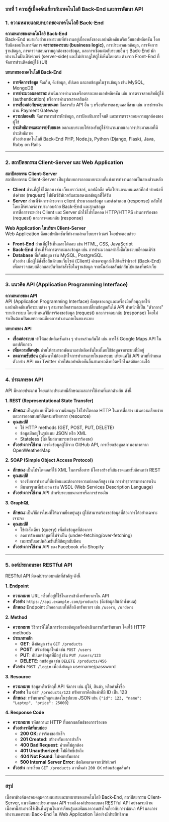 ### บทที่ 1 ความรู้เบื้องต้นเกี่ยวกับเทคโนโลยี Back-End และการพัฒนา API

### 1. ความหมายและบทบาทของเทคโนโลยี Back-End
**ความหมายของเทคโนโลยี Back-End**  
Back-End หมายถึงส่วนของระบบที่ทำงานอยู่เบื้องหลังของแอปพลิเคชันหรือเว็บแอปพลิเคชัน โดยรับผิดชอบในการจัดการ **ตรรกะของระบบ (business logic)**, การประมวลผลข้อมูล, การจัดการฐานข้อมูล, การตรวจสอบความถูกต้องของข้อมูล, และการเชื่อมต่อกับระบบอื่น ๆ Back-End มักทำงานในฝั่งเซิร์ฟเวอร์ (server-side) และไม่ปรากฏให้ผู้ใช้เห็นโดยตรง ต่างจาก Front-End ที่จัดการส่วนติดต่อผู้ใช้ (UI)

**บทบาทของเทคโนโลยี Back-End**  
- **การจัดการข้อมูล**  จัดเก็บ, ดึงข้อมูล, อัปเดต และลบข้อมูลในฐานข้อมูล เช่น MySQL, MongoDB  
- **การประมวลผลตรรกะ**  ดำเนินการคำนวณหรือตรรกะของแอปพลิเคชัน เช่น การตรวจสอบสิทธิ์ผู้ใช้ (authentication) หรือการคำนวณราคาสินค้า  
- **การเชื่อมต่อกับระบบภายนอก**  สื่อสารกับ API อื่น ๆ หรือบริการของบุคคลที่สาม เช่น การชำระเงินผ่าน Payment Gateway  
- **ความปลอดภัย**  จัดการการเข้ารหัสข้อมูล, การป้องกันการโจมตี และการตรวจสอบความถูกต้องของผู้ใช้  
- **ประสิทธิภาพและการปรับขนาด**  ออกแบบระบบให้รองรับผู้ใช้จำนวนมากและการประมวลผลที่มีประสิทธิภาพ  
ตัวอย่างเทคโนโลยี Back-End  PHP, Node.js, Python (Django, Flask), Java, Ruby on Rails

---

### 2. สถาปัตยกรรม Client-Server และ Web Application
**สถาปัตยกรรม Client-Server**  
สถาปัตยกรรม Client-Server เป็นรูปแบบการออกแบบระบบที่แบ่งการทำงานออกเป็นสองส่วนหลัก   
- **Client**  ส่วนที่ผู้ใช้โต้ตอบ เช่น เว็บเบราว์เซอร์, แอปมือถือ หรือโปรแกรมบนเดสก์ท็อป ทำหน้าที่ส่งคำขอ (request) ไปยังเซิร์ฟเวอร์และแสดงผลข้อมูลที่ได้รับ  
- **Server**  ส่วนที่จัดการคำขอจาก client ประมวลผลข้อมูล และส่งคำตอบ (response) กลับไป โดยเซิร์ฟเวอร์อาจประกอบด้วย Back-End และฐานข้อมูล  
การสื่อสารระหว่าง Client และ Server มักใช้โปรโตคอล HTTP/HTTPS ผ่านการร้องขอ (request) และการตอบกลับ (response)

**Web Application ในบริบท Client-Server**  
Web Application คือแอปพลิเคชันที่ทำงานผ่านเว็บเบราว์เซอร์ โดยประกอบด้วย   
- **Front-End**  ส่วนที่ผู้ใช้เห็นและโต้ตอบ เช่น HTML, CSS, JavaScript  
- **Back-End**  ส่วนที่จัดการตรรกะและข้อมูล เช่น การประมวลผลคำสั่งซื้อในระบบอีคอมเมิร์ซ  
- **Database**  ที่เก็บข้อมูล เช่น MySQL, PostgreSQL  
ตัวอย่าง  เมื่อผู้ใช้สั่งซื้อสินค้าบนเว็บไซต์ (Client) คำขอจะถูกส่งไปยังเซิร์ฟเวอร์ (Back-End) เพื่อตรวจสอบสต็อกและบันทึกคำสั่งซื้อในฐานข้อมูล จากนั้นส่งผลลัพธ์กลับไปแสดงที่หน้าเว็บ

---

### 3. แนวคิด API (Application Programming Interface)
**ความหมายของ API**  
API (Application Programming Interface) คือชุดของกฎและเครื่องมือที่อนุญาตให้แอปพลิเคชันหรือระบบต่าง ๆ สามารถสื่อสารและแลกเปลี่ยนข้อมูลกันได้ API ทำหน้าที่เป็น "ตัวกลาง" ระหว่างระบบ โดยกำหนดวิธีการร้องขอข้อมูล (request) และการตอบกลับ (response) โดยไม่จำเป็นต้องเปิดเผยรายละเอียดการทำงานภายในของระบบ

**บทบาทของ API**  
- **เชื่อมต่อระบบ**  ทำให้แอปพลิเคชันต่าง ๆ ทำงานร่วมกันได้ เช่น การใช้ Google Maps API ในแอปเรียกรถ  
- **เพิ่มความยืดหยุ่น**  ช่วยให้สามารถพัฒนาแอปพลิเคชันใหม่โดยใช้ข้อมูลจากระบบที่มีอยู่  
- **ลดความซับซ้อน**  ผู้พัฒนาไม่ต้องเข้าใจการทำงานภายในของระบบ เพียงแค่ใช้ API ตามที่กำหนด  
ตัวอย่าง  API ของ Twitter ช่วยให้แอปพลิเคชันอื่นสามารถดึงทวีตหรือโพสต์ข้อความได้

---

### 4. ประเภทของ API
API มีหลายประเภท โดยแต่ละประเภทมีลักษณะและการใช้งานที่แตกต่างกัน ดังนี้   

**1. REST (Representational State Transfer)**  
- **ลักษณะ**  เป็นรูปแบบที่ได้รับความนิยมสูง ใช้โปรโตคอล HTTP ในการสื่อสาร เน้นความเรียบง่ายและการออกแบบที่ยึดตามทรัพยากร (resource)  
- **คุณสมบัติ**   
  - ใช้ HTTP methods (GET, POST, PUT, DELETE)  
  - ข้อมูลมักอยู่ในรูปแบบ JSON หรือ XML  
  - Stateless (ไม่เก็บสถานะระหว่างการร้องขอ)  
- **ตัวอย่างการใช้งาน**  การดึงข้อมูลผู้ใช้จาก GitHub API, การเรียกข้อมูลสภาพอากาศจาก OpenWeatherMap  

**2. SOAP (Simple Object Access Protocol)**  
- **ลักษณะ**  เป็นโปรโตคอลที่ใช้ XML ในการสื่อสาร มีโครงสร้างที่เข้มงวดและซับซ้อนกว่า REST  
- **คุณสมบัติ**   
  - รองรับการทำงานที่ซับซ้อนและต้องการความปลอดภัยสูง เช่น การทำธุรกรรมทางการเงิน  
  - มีมาตรฐานที่เข้มงวด เช่น WSDL (Web Services Description Language)  
- **ตัวอย่างการใช้งาน**  API สำหรับระบบธนาคารหรือการชำระเงิน  

**3. GraphQL**  
- **ลักษณะ**  เป็นวิธีการใหม่ที่ให้ความยืดหยุ่นสูง ผู้ใช้สามารถร้องขอข้อมูลที่ต้องการได้อย่างเฉพาะเจาะจง  
- **คุณสมบัติ**   
  - ใช้คำสั่งเดียว (query) เพื่อดึงข้อมูลที่ต้องการ  
  - ลดการร้องขอข้อมูลที่ไม่จำเป็น (under-fetching/over-fetching)  
  - เหมาะกับแอปพลิเคชันที่มีข้อมูลซับซ้อน  
- **ตัวอย่างการใช้งาน**  API ของ Facebook หรือ Shopify  

---

### 5. องค์ประกอบของ RESTful API
RESTful API มีองค์ประกอบหลักที่สำคัญ ดังนี้   

**1. Endpoint**  
- **ความหมาย**  URL หรือที่อยู่ที่ใช้ในการเข้าถึงทรัพยากรใน API  
- **ตัวอย่าง**  `https://api.example.com/products` (ดึงข้อมูลสินค้าทั้งหมด)  
- **ลักษณะ**  Endpoint มักออกแบบให้สื่อถึงทรัพยากร เช่น `/users`, `/orders`  

**2. Method**  
- **ความหมาย**  วิธีการที่ใช้ในการร้องขอข้อมูลหรือดำเนินการกับทรัพยากร โดยใช้ HTTP methods  
- **ประเภทหลัก**   
  - **GET**: ดึงข้อมูล เช่น `GET /products`  
  - **POST**: สร้างข้อมูลใหม่ เช่น `POST /users`  
  - **PUT**: อัปเดตข้อมูลที่มีอยู่ เช่น `PUT /users/123`  
  - **DELETE**: ลบข้อมูล เช่น `DELETE /products/456`  
- **ตัวอย่าง**  `POST /login` เพื่อส่งข้อมูล username/password  

**3. Resource**  
- **ความหมาย**  ข้อมูลหรือวัตถุที่ API จัดการ เช่น ผู้ใช้, สินค้า, หรือคำสั่งซื้อ  
- **ตัวอย่าง**  ใน `GET /products/123` ทรัพยากรคือสินค้าที่มี ID เป็น 123  
- **ลักษณะ**: ทรัพยากรมักถูกแสดงในรูปแบบ JSON เช่น `{"id": 123, "name": "Laptop", "price": 25000}`  

**4. Response Code**  
- **ความหมาย**  รหัสสถานะ HTTP ที่บอกผลลัพธ์ของการร้องขอ  
- **ตัวอย่างรหัสที่พบบ่อย**   
  - **200 OK**: การร้องขอสำเร็จ  
  - **201 Created**: สร้างทรัพยากรสำเร็จ  
  - **400 Bad Request**: คำขอไม่ถูกต้อง  
  - **401 Unauthorized**: ไม่มีสิทธิ์เข้าถึง  
  - **404 Not Found**: ไม่พบทรัพยากร  
  - **500 Internal Server Error**: ข้อผิดพลาดจากเซิร์ฟเวอร์  
- **ตัวอย่าง**  การเรียก `GET /products` อาจคืนค่า `200 OK` พร้อมข้อมูลสินค้า  

---

### สรุป
เนื้อหาข้างต้นครอบคลุมความหมายและบทบาทของเทคโนโลยี Back-End, สถาปัตยกรรม Client-Server, แนวคิดและประเภทของ API รวมถึงองค์ประกอบของ RESTful API อย่างครบถ้วน เนื้อหานี้สามารถใช้เป็นพื้นฐานในการเรียนรู้และพัฒนาความเข้าใจเกี่ยวกับการพัฒนา API และการทำงานของระบบ Back-End ใน Web Application ได้อย่างมีประสิทธิภาพ
